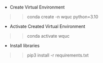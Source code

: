 - Create Virtual Environment

>> conda create -n wquc python=3.10


- Activate Created Virtual Environment

>> conda activate wquc


- Install libraries

>> pip3 install -r requirements.txt
> 
> 
> 